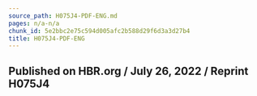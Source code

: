 ```yaml
---
source_path: H075J4-PDF-ENG.md
pages: n/a-n/a
chunk_id: 5e2bbc2e75c594d005afc2b588d29f6d3a3d27b4
title: H075J4-PDF-ENG
---
```

## Published on HBR.org / July 26, 2022 / Reprint H075J4
